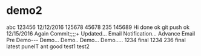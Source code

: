 # demo2
abc
123456
12/12/2016
125678
45678
235
145689
Hi
done
ok
git push
ok
12/15/2016
Again Commit;;;;+
Updated...
Email Notification...
Advance Email
Pre Demo---
Demo...
Demo..
Demo...
Demo.....
1234
final
1234
236
final
latest
puneIT
ant
good
test1
test2
